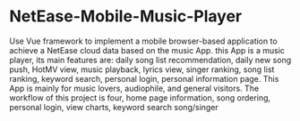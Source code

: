 # NetEase-Mobile-Music-Player

<p>Use Vue framework to implement a mobile browser-based application to achieve a NetEase cloud data based on the music App.
this App is a music player, its main features are: daily song list recommendation, daily new song push, HotMV view, music playback, 
lyrics view, singer ranking, song list ranking, keyword search, personal login, personal information page. 
This App is mainly for music lovers, audiophile, and general visitors. 
The workflow of this project is four, home page information, song ordering, personal login, view charts, keyword search song/singer</p>
